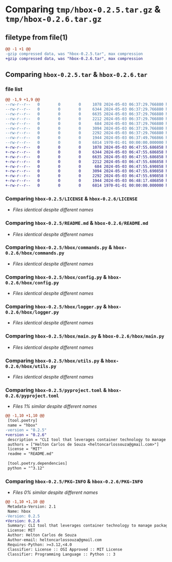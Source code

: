 # Comparing `tmp/hbox-0.2.5.tar.gz` & `tmp/hbox-0.2.6.tar.gz`

## filetype from file(1)

```diff
@@ -1 +1 @@
-gzip compressed data, was "hbox-0.2.5.tar", max compression
+gzip compressed data, was "hbox-0.2.6.tar", max compression
```

## Comparing `hbox-0.2.5.tar` & `hbox-0.2.6.tar`

### file list

```diff
@@ -1,9 +1,9 @@
--rw-r--r--   0        0        0     1078 2024-05-03 06:37:29.766880 hbox-0.2.5/LICENSE
--rw-r--r--   0        0        0     6344 2024-05-03 06:37:29.766880 hbox-0.2.5/README.md
--rw-r--r--   0        0        0     6635 2024-05-03 06:37:29.766880 hbox-0.2.5/hbox/commands.py
--rw-r--r--   0        0        0     2212 2024-05-03 06:37:29.766880 hbox-0.2.5/hbox/config.py
--rw-r--r--   0        0        0      684 2024-05-03 06:37:29.766880 hbox-0.2.5/hbox/logger.py
--rw-r--r--   0        0        0     3094 2024-05-03 06:37:29.766880 hbox-0.2.5/hbox/main.py
--rw-r--r--   0        0        0     2292 2024-05-03 06:37:29.766880 hbox-0.2.5/hbox/utils.py
--rw-r--r--   0        0        0     1944 2024-05-03 06:37:49.766866 hbox-0.2.5/pyproject.toml
--rw-r--r--   0        0        0     6814 1970-01-01 00:00:00.000000 hbox-0.2.5/PKG-INFO
+-rw-r--r--   0        0        0     1078 2024-05-03 06:47:55.686858 hbox-0.2.6/LICENSE
+-rw-r--r--   0        0        0     6344 2024-05-03 06:47:55.686858 hbox-0.2.6/README.md
+-rw-r--r--   0        0        0     6635 2024-05-03 06:47:55.686858 hbox-0.2.6/hbox/commands.py
+-rw-r--r--   0        0        0     2212 2024-05-03 06:47:55.686858 hbox-0.2.6/hbox/config.py
+-rw-r--r--   0        0        0      684 2024-05-03 06:47:55.690858 hbox-0.2.6/hbox/logger.py
+-rw-r--r--   0        0        0     3094 2024-05-03 06:47:55.690858 hbox-0.2.6/hbox/main.py
+-rw-r--r--   0        0        0     2292 2024-05-03 06:47:55.690858 hbox-0.2.6/hbox/utils.py
+-rw-r--r--   0        0        0     1944 2024-05-03 06:48:17.486850 hbox-0.2.6/pyproject.toml
+-rw-r--r--   0        0        0     6814 1970-01-01 00:00:00.000000 hbox-0.2.6/PKG-INFO
```

### Comparing `hbox-0.2.5/LICENSE` & `hbox-0.2.6/LICENSE`

 * *Files identical despite different names*

### Comparing `hbox-0.2.5/README.md` & `hbox-0.2.6/README.md`

 * *Files identical despite different names*

### Comparing `hbox-0.2.5/hbox/commands.py` & `hbox-0.2.6/hbox/commands.py`

 * *Files identical despite different names*

### Comparing `hbox-0.2.5/hbox/config.py` & `hbox-0.2.6/hbox/config.py`

 * *Files identical despite different names*

### Comparing `hbox-0.2.5/hbox/logger.py` & `hbox-0.2.6/hbox/logger.py`

 * *Files identical despite different names*

### Comparing `hbox-0.2.5/hbox/main.py` & `hbox-0.2.6/hbox/main.py`

 * *Files identical despite different names*

### Comparing `hbox-0.2.5/hbox/utils.py` & `hbox-0.2.6/hbox/utils.py`

 * *Files identical despite different names*

### Comparing `hbox-0.2.5/pyproject.toml` & `hbox-0.2.6/pyproject.toml`

 * *Files 1% similar despite different names*

```diff
@@ -1,10 +1,10 @@
 [tool.poetry]
 name = "hbox"
-version = "0.2.5"
+version = "0.2.6"
 description = "CLI tool that leverages container technology to manage packages."
 authors = ["Helton Carlos de Souza <heltoncarlossouza@gmail.com>"]
 license = "MIT"
 readme = "README.md"
 
 [tool.poetry.dependencies]
 python = "^3.12"
```

### Comparing `hbox-0.2.5/PKG-INFO` & `hbox-0.2.6/PKG-INFO`

 * *Files 0% similar despite different names*

```diff
@@ -1,10 +1,10 @@
 Metadata-Version: 2.1
 Name: hbox
-Version: 0.2.5
+Version: 0.2.6
 Summary: CLI tool that leverages container technology to manage packages.
 License: MIT
 Author: Helton Carlos de Souza
 Author-email: heltoncarlossouza@gmail.com
 Requires-Python: >=3.12,<4.0
 Classifier: License :: OSI Approved :: MIT License
 Classifier: Programming Language :: Python :: 3
```


